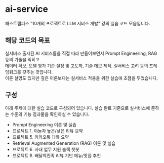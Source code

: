 # ai-service

패스트캠퍼스 "10개의 프로젝트로 LLM 서비스 개발" 강의 실습 코드 모음입니다.

## 해당 코드의 목표
실서비스 출시된 AI 서비스들을 직접 따라 만들어보면서 Prompt Engineering, RAG 등의 기술을 익히고 \
데이터 확보, 모델 평가 기준 설정 및 고도화, 기술 데모 제작, 실서비스 고려 등의 프레임워크를 갖추는 것입니다. \
이론 설명도 있지만 깊은 이론보다는 실서비스 적용을 위한 실습에 초점을 두었습니다.

## 구성
아래 주제에 대한 실습 코드로 구성되어 있습니다. 실습 완료 기준으로 실서비스에 준하는 수준의 기능 결과물을 확인하실 수 있습니다.
- Prompt Engineering 이론 및 실습
- 프로젝트 1. 야놀자 높은/낮은 리뷰 요약
- 프로젝트 5. 카카오톡 대화 요약
- Retrieval Augmented Generation (RAG) 이론 및 실습
- 프로젝트 6. 사내 업무 지원 슬랙 챗봇
- 프로젝트 9. 배달의민족 리뷰 기반 메뉴/맛집 추천
